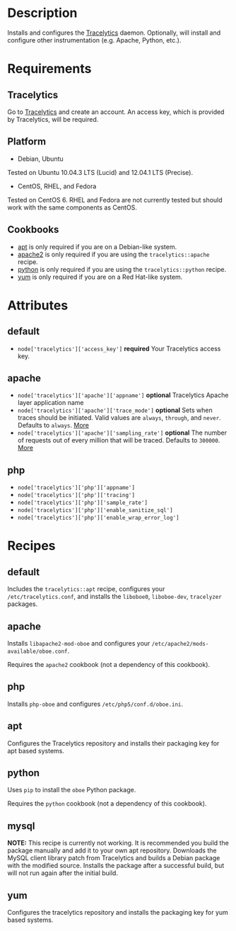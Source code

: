 Description
===========

Installs and configures the [Tracelytics](http://www.tracelytics.com/) daemon. Optionally, will install and configure other instrumentation (e.g. Apache, Python, etc.).

Requirements
============

Tracelytics
-----------

Go to [Tracelytics](http://www.tracelytics.com/) and create an account. An access key, which is provided by Tracelytics, will be required.

Platform
--------

* Debian, Ubuntu

Tested on Ubuntu 10.04.3 LTS (Lucid) and 12.04.1 LTS (Precise).

* CentOS, RHEL, and Fedora

Tested on CentOS 6. RHEL and Fedora are not currently tested but should work with the same components as CentOS.

Cookbooks
---------

* [apt](https://github.com/opscode-cookbooks/apt) is only required if you are on a Debian-like system.
* [apache2](https://github.com/opscode-cookbooks/apache2) is only required if you are using the `tracelytics::apache` recipe.
* [python](https://github.com/opscode-cookbooks/python) is only required if you are using the `tracelytics::python` recipe.
* [yum](https://github.com/opscode-cookbooks/yum) is only required if you are on a Red Hat-like system.

Attributes
==========

default
-------

* `node['tracelytics']['access_key']` **required** Your Tracelytics access key.

apache
------
* `node['tracelytics']['apache']['appname']` **optional** Tracelytics Apache layer application name
* `node['tracelytics']['apache']['trace_mode']` **optional** Sets when traces should be initiated. Valid values are `always`, `through`, and `never`. Defaults to `always`. [More](http://support.tracelytics.com/kb/configuration/configuring-apache)
* `node['tracelytics']['apache']['sampling_rate']` **optional** The number of requests out of every million that will be traced. Defaults to `300000`. [More](http://support.tracelytics.com/kb/configuration/configuring-apache)

php
---
* `node['tracelytics']['php']['appname']`
* `node['tracelytics']['php']['tracing']`
* `node['tracelytics']['php']['sample_rate']`
* `node['tracelytics']['php']['enable_sanitize_sql']`
* `node['tracelytics']['php']['enable_wrap_error_log']`

Recipes
=======

default
-------

Includes the `tracelytics::apt` recipe, configures your `/etc/tracelytics.conf`, and installs the `liboboe0`, `liboboe-dev`, `tracelyzer` packages.

apache
------

Installs `libapache2-mod-oboe` and configures your `/etc/apache2/mods-available/oboe.conf`.

Requires the `apache2` cookbook (not a dependency of this cookbook).

php
---

Installs `php-oboe` and configures `/etc/php5/conf.d/oboe.ini`. 

apt
---

Configures the Tracelytics repository and installs their packaging key for apt based systems.

python
------

Uses `pip` to install the `oboe` Python package.

Requires the `python` cookbook (not a dependency of this cookbook).

mysql
-----

**NOTE:** This recipe is currently not working. It is recommended you build the package manually and add it to your own apt repository. Downloads the MySQL client library patch from Tracelytics and builds a Debian package with the modified source. Installs the package after a successful build, but will not run again after the initial build.

yum
---

Configures the tracelytics repository and installs the packaging key for yum based systems.
